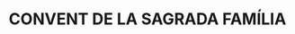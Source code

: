 ---
layout: test
title:  "CONVENT DE LA SAGRADA FAMÍLIA"
collections: ["patrimoni-arquitectonic", "bcil-previstos-cbp"]
coordinates:
  - group1:
        - [1.460706021550092, 42.354248315027647]
        - [1.460632180457684, 42.354425848156531]
        - [1.460643092766676, 42.354428185181867]
        - [1.460619441351641, 42.354481065115351]
        - [1.460394750001266, 42.354473666569312]
        - [1.460384453274822, 42.354627566450475]
        - [1.460389092649394, 42.354627628761492]
        - [1.460388345448322, 42.35463231262657]
        - [1.46039984629686, 42.354634305537083]
        - [1.46046544568202, 42.354636712088045]
        - [1.46046521509903, 42.35465047776654]
        - [1.460695830842824, 42.354657173413329]
        - [1.460697770766551, 42.354655478366105]
        - [1.460842239910013, 42.354302402866217]
        - [1.460774699349058, 42.354286631964698]
        - [1.460786165192283, 42.354266289220767]
        - [1.460706021550092, 42.354248315027647]
---